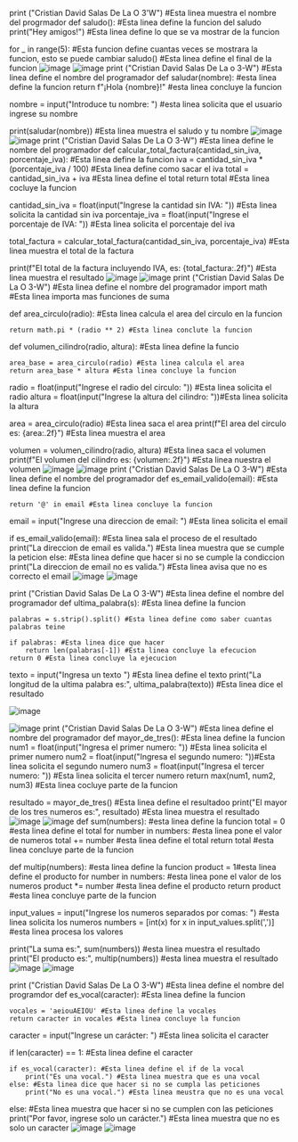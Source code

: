 print ("Cristian David Salas De La O 3'W") #Esta linea muestra el nombre del progrmador
def saludo(): #Esta linea define la funcion del saludo
    print("Hey amigos!") #Esta linea define lo que se va mostrar de la funcion 

for _ in range(5): #Esta funcion define cuantas veces se mostrara la funcion, esto se puede cambiar
    saludo() #Esta linea define el final de la funcion
![image](https://github.com/user-attachments/assets/bbb58bfc-1e6e-4a80-8bbf-aeef7a1832a8)
![image](https://github.com/user-attachments/assets/edc358f9-a994-407c-8b96-743f0f55700b)
print ("Cristian David Salas De La o 3-W") #Esta linea define el nombre del programador
def saludar(nombre): #esta linea define la funcion 
    return f"¡Hola {nombre}!" #esta linea concluye la funcion

nombre = input("Introduce tu nombre: ") #esta linea solicita que el usuario ingrese su nombre 

print(saludar(nombre)) #Esta linea muestra el saludo y tu nombre
![image](https://github.com/user-attachments/assets/709bc3c0-7dee-46f8-ac80-0be21b339858)
![image](https://github.com/user-attachments/assets/3b9f3822-cb41-417c-86e1-f63b7e4b98de)
print ("Cristian David Salas De La O 3-W") #Esta linea define le nombre del programador
def calcular_total_factura(cantidad_sin_iva, porcentaje_iva): #Esta linea define la funcion 
    iva = cantidad_sin_iva * (porcentaje_iva / 100) #Esta linea define como sacar el iva
    total = cantidad_sin_iva + iva #Esta linea define el total 
    return total #Esta linea cocluye la funcion 

cantidad_sin_iva = float(input("Ingrese la cantidad sin IVA: ")) #Esta linea solicita la cantidad sin iva
porcentaje_iva = float(input("Ingrese el porcentaje de IVA: ")) #Esta linea solicita el porcentaje del iva

total_factura = calcular_total_factura(cantidad_sin_iva, porcentaje_iva) #Esta linea muestra el total de la factura

print(f"El total de la factura incluyendo IVA, es: {total_factura:.2f}") #Esta linea muestra el resultado 
![image](https://github.com/user-attachments/assets/3df5e597-7138-47e9-b894-cc528347ed49)
![image](https://github.com/user-attachments/assets/b2f7868b-94bd-47ce-a2e4-8549891da1a6)
print ("Cristian David Salas De La O 3-W") #Esta linea define el nombre del programador 
import math #Esta linea importa mas funciones de suma

def area_circulo(radio): #Esta linea calcula el area del circulo en la funcion 

    return math.pi * (radio ** 2) #Esta linea conclute la funcion

def volumen_cilindro(radio, altura): #Esta linea define la funcio 

    area_base = area_circulo(radio) #Esta linea calcula el area 
    return area_base * altura #Esta linea concluye la funcion 

radio = float(input("Ingrese el radio del circulo: ")) #Esta linea solicita el radio 
altura = float(input("Ingrese la altura del cilindro: "))#Esta linea solicita la altura 

area = area_circulo(radio) #Esta linea saca el area
print(f"El area del circulo es: {area:.2f}") #Esta linea muestra el area

volumen = volumen_cilindro(radio, altura) #Esta linea saca el volumen
print(f"El volumen del cilindro es: {volumen:.2f}") #Esta linea nuestra el volumen
![image](https://github.com/user-attachments/assets/cf0cf642-e0bf-4789-b5f5-0757c3bd0151)
![image](https://github.com/user-attachments/assets/046bd085-eb1b-468d-8d0c-55741825d177)
print ("Cristian David Salas De La O 3-W") #Esta linea define el nombre del programador
def es_email_valido(email): #Esta linea define la funcion 

    return '@' in email #Esta linea concluye la funcion 

email = input("Ingrese una direccion de email: ") #Esta linea solicita el email

if es_email_valido(email): #Esta linea sala el proceso de el resultado
    print("La direccion de email es valida.") #Esta linea muestra que se cumple la peticion 
else: #Esta linea  define que hacer si no se cumple la condiccion
    print("La direccion de email no es valida.") #Esta linea  avisa que no es correcto el email
![image](https://github.com/user-attachments/assets/481d2c86-f50e-46fe-a36f-dc387f52ef3a)
![image](https://github.com/user-attachments/assets/8126aee5-c046-4d4d-b70f-7b077e1786a2)

print ("Cristian David Salas De La O 3-W") #Esta linea define el nombre del programador 
def ultima_palabra(s): #Esta linea define la funcion

    palabras = s.strip().split() #Esta linea define como saber cuantas palabras teine 

    if palabras: #Esta linea dice que hacer 
        return len(palabras[-1]) #Esta linea concluye la efecucion
    return 0 #Esta linea concluye la ejecucion

texto = input("Ingresa un texto ") #Esta linea define el texto
print("La longitud de la ultima palabra es:", ultima_palabra(texto)) #Esta linea dice el resultado

![image](https://github.com/user-attachments/assets/d3fa79a0-f29a-4f56-b219-d36ecfcecfcd)


![image](https://github.com/user-attachments/assets/e12ffb75-7372-46ce-9351-cdbd59fb00e5)
print ("Cristian David Salas De La O 3-W") #Esta linea define el nombre del programador 
def mayor_de_tres(): #Esta linea define la funcion 
    num1 = float(input("Ingresa el primer numero: ")) #Esta linea solicita el primer numero 
    num2 = float(input("Ingresa el segundo numero: "))#Esta linea solicita el segundo numero 
    num3 = float(input("Ingresa el tercer numero: ")) #Esta linea solicita el tercer numero 
    return max(num1, num2, num3) #Esta linea cocluye parte de la funcion 

resultado = mayor_de_tres() #Esta linea define el resultadoo
print("El mayor de los tres numeros es:", resultado) #Esta linea muestra el resultado 
![image](https://github.com/user-attachments/assets/ec9d16a8-2af7-48bc-be53-128681d905a5)
![image](https://github.com/user-attachments/assets/99e1e05e-d5d3-42d2-9bb7-5d34469e6ffc)
def sum(numbers): #esta linea define la funcion 
    total = 0 #esta linea define el total 
    for number in numbers: #esta linea pone el valor de numeros 
        total += number #esta linea define el total 
    return total #esta linea concluye parte de la funcion 

def multip(numbers): #esta linea define la funcion 
    product = 1#esta linea define el producto 
    for number in numbers: #esta linea pone el valor de los numeros 
        product *= number #esta linea define el producto 
    return product #esta linea concluye parte de la funcion 

input_values = input("Ingrese los numeros separados por comas: ") #esta linea solicita los numeros
numbers = [int(x) for x in input_values.split(',')] #esta linea procesa los valores

print("La suma es:", sum(numbers)) #esta linea muestra el resultado 
print("El producto es:", multip(numbers)) #esta linea muestra el resultado 
![image](https://github.com/user-attachments/assets/33867b51-5293-43ed-a917-ca5ffc65adaf)
![image](https://github.com/user-attachments/assets/de762201-3536-4acb-b15a-e51e422b3e32)

print ("Cristian David Salas De La O 3-W") #Esta linea define el nombre del programdor 
def es_vocal(caracter): #Esta linea define la funcion 

    vocales = 'aeiouAEIOU' #Esta linea define la vocales
    return caracter in vocales #Esta linea concluye la funcion 

caracter = input("Ingrese un carácter: ") #Esta linea solicita el caracter

if len(caracter) == 1: #Esta linea define el caracter

    if es_vocal(caracter): #Esta linea define el if de la vocal
        print("Es una vocal.") #Esta linea muestra que es una vocal
    else: #Esta linea dice que hacer si no se cumpla las peticiones 
        print("No es una vocal.") #Esta linea meustra que no es una vocal
else: #Esta linea muestra que hacer si no se cumplen con las peticiones 
    print("Por favor, ingrese solo un carácter.") #Esta linea muestra que no es solo un caracter
![image](https://github.com/user-attachments/assets/5f8cb707-4c53-4967-87de-c0b647a48697)
![image](https://github.com/user-attachments/assets/e74e73db-a2b6-4112-943e-a4d998543197)




